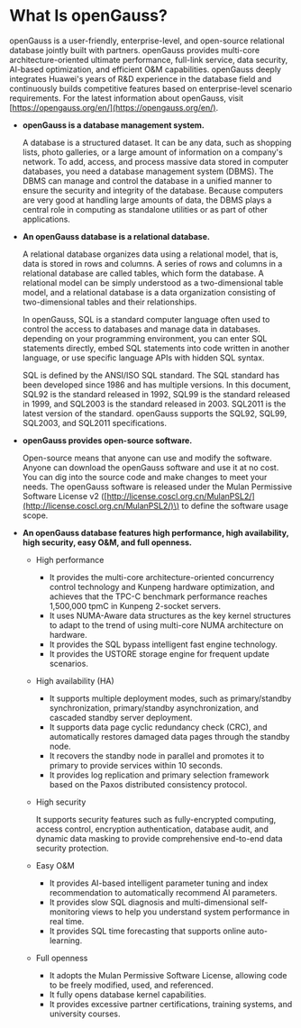 # What Is openGauss?<a name="EN-US_TOPIC_0000001209981906"></a>

openGauss is a user-friendly, enterprise-level, and open-source relational database jointly built with partners. openGauss provides multi-core architecture-oriented ultimate performance, full-link service, data security, AI-based optimization, and efficient O&M capabilities. openGauss deeply integrates Huawei's years of R&D experience in the database field and continuously builds competitive features based on enterprise-level scenario requirements. For the latest information about openGauss, visit  [https://opengauss.org/en/](https://opengauss.org/en/).

-   **openGauss is a database management system.**

    A database is a structured dataset. It can be any data, such as shopping lists, photo galleries, or a large amount of information on a company's network. To add, access, and process massive data stored in computer databases, you need a database management system \(DBMS\). The DBMS can manage and control the database in a unified manner to ensure the security and integrity of the database. Because computers are very good at handling large amounts of data, the DBMS plays a central role in computing as standalone utilities or as part of other applications.

-   **An openGauss database is a relational database.**

    A relational database organizes data using a relational model, that is, data is stored in rows and columns. A series of rows and columns in a relational database are called tables, which form the database. A relational model can be simply understood as a two-dimensional table model, and a relational database is a data organization consisting of two-dimensional tables and their relationships.

    In openGauss, SQL is a standard computer language often used to control the access to databases and manage data in databases. depending on your programming environment, you can enter SQL statements directly, embed SQL statements into code written in another language, or use specific language APIs with hidden SQL syntax.

    SQL is defined by the ANSI/ISO SQL standard. The SQL standard has been developed since 1986 and has multiple versions. In this document, SQL92 is the standard released in 1992, SQL99 is the standard released in 1999, and SQL2003 is the standard released in 2003. SQL2011 is the latest version of the standard. openGauss supports the SQL92, SQL99, SQL2003, and SQL2011 specifications.

-   **openGauss provides open-source software.**

    Open-source means that anyone can use and modify the software. Anyone can download the openGauss software and use it at no cost. You can dig into the source code and make changes to meet your needs. The openGauss software is released under the Mulan Permissive Software License v2 \([http://license.coscl.org.cn/MulanPSL2/](http://license.coscl.org.cn/MulanPSL2/)\) to define the software usage scope.

-   **An openGauss database features high performance, high availability, high security, easy O&M, and full openness.**
    -   High performance
        -   It provides the multi-core architecture-oriented concurrency control technology and Kunpeng hardware optimization, and achieves that the TPC-C benchmark performance reaches 1,500,000 tpmC in Kunpeng 2-socket servers.
        -   It uses NUMA-Aware data structures as the key kernel structures to adapt to the trend of using multi-core NUMA architecture on hardware.
        -   It provides the SQL bypass intelligent fast engine technology.
        -   It provides the USTORE storage engine for frequent update scenarios.

    -   High availability \(HA\)
        -   It supports multiple deployment modes, such as primary/standby synchronization, primary/standby asynchronization, and cascaded standby server deployment.
        -   It supports data page cyclic redundancy check \(CRC\), and automatically restores damaged data pages through the standby node.
        -   It recovers the standby node in parallel and promotes it to primary to provide services within 10 seconds.
        -   It provides log replication and primary selection framework based on the Paxos distributed consistency protocol.

    -   High security

        It supports security features such as fully-encrypted computing, access control, encryption authentication, database audit, and dynamic data masking to provide comprehensive end-to-end data security protection.

    -   Easy O&M
        -   It provides AI-based intelligent parameter tuning and index recommendation to automatically recommend AI parameters.
        -   It provides slow SQL diagnosis and multi-dimensional self-monitoring views to help you understand system performance in real time.
        -   It provides SQL time forecasting that supports online auto-learning.

    -   Full openness
        -   It adopts the Mulan Permissive Software License, allowing code to be freely modified, used, and referenced.
        -   It fully opens database kernel capabilities.
        -   It provides excessive partner certifications, training systems, and university courses.



